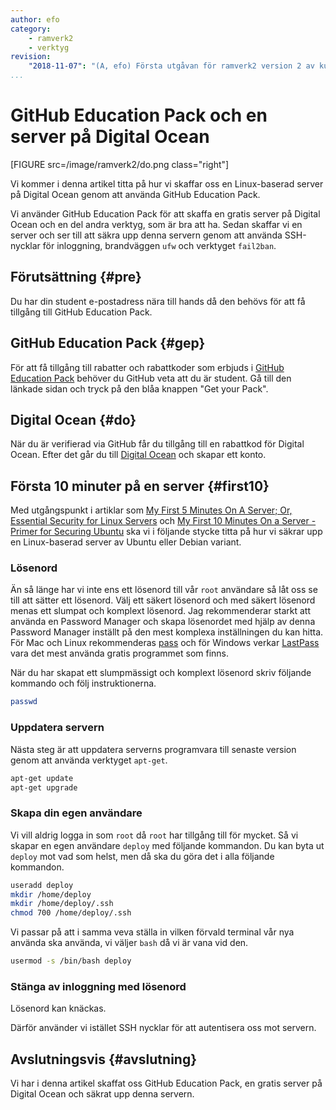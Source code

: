 ```yaml
---
author: efo
category:
    - ramverk2
    - verktyg
revision:
    "2018-11-07": "(A, efo) Första utgåvan för ramverk2 version 2 av kursen."
...
```

GitHub Education Pack och en server på Digital Ocean
==================================

[FIGURE src=/image/ramverk2/do.png class="right"]

Vi kommer i denna artikel titta på hur vi skaffar oss en Linux-baserad server på Digital Ocean genom att använda GitHub Education Pack.

<!--more-->

Vi använder GitHub Education Pack för att skaffa en gratis server på Digital Ocean och en del andra verktyg, som är bra att ha. Sedan skaffar vi en server och ser till att säkra upp denna servern genom att använda SSH-nycklar för inloggning, brandväggen `ufw` och verktyget `fail2ban`.



Förutsättning {#pre}
--------------------------------------

Du har din student e-postadress nära till hands då den behövs för att få tillgång till GitHub Education Pack.



GitHub Education Pack {#gep}
--------------------------------------

För att få tillgång till rabatter och rabattkoder som erbjuds i [GitHub Education Pack](https://education.github.com/pack) behöver du GitHub veta att du är student. Gå till den länkade sidan och tryck på den blåa knappen "Get your Pack".



Digital Ocean {#do}
--------------------------------------

När du är verifierad via GitHub får du tillgång till en rabattkod för Digital Ocean. Efter det går du till [Digital Ocean](https://www.digitalocean.com) och skapar ett konto.


Första 10 minuter på en server {#first10}
--------------------------------------

Med utgångspunkt i artiklar som [My First 5 Minutes On A Server; Or, Essential Security for Linux Servers](https://plusbryan.com/my-first-5-minutes-on-a-server-or-essential-security-for-linux-servers) och [My First 10 Minutes On a Server - Primer for Securing Ubuntu](https://www.codelitt.com/blog/my-first-10-minutes-on-a-server-primer-for-securing-ubuntu/) ska vi i följande stycke titta på hur vi säkrar upp en Linux-baserad server av Ubuntu eller Debian variant.

### Lösenord

Än så länge har vi inte ens ett lösenord till vår `root` användare så låt oss se till att sätter ett lösenord. Välj ett säkert lösenord och med säkert lösenord menas ett slumpat och komplext lösenord. Jag rekommenderar starkt att använda en Password Manager och skapa lösenordet med hjälp av denna Password Manager inställt på den mest komplexa inställningen du kan hitta. För Mac och Linux rekommenderas [pass](https://www.passwordstore.org) och för Windows verkar [LastPass](https://www.lastpass.com) vara det mest använda gratis programmet som finns.

När du har skapat ett slumpmässigt och komplext lösenord skriv följande kommando och följ instruktionerna.

```bash
passwd
```



### Uppdatera servern

Nästa steg är att uppdatera serverns programvara till senaste version genom att använda verktyget `apt-get`.

```bash
apt-get update
apt-get upgrade
```



### Skapa din egen användare

Vi vill aldrig logga in som `root` då `root` har tillgång till för mycket. Så vi skapar en egen användare `deploy` med följande kommandon. Du kan byta ut `deploy` mot vad som helst, men då ska du göra det i alla följande kommandon.

```bash
useradd deploy
mkdir /home/deploy
mkdir /home/deploy/.ssh
chmod 700 /home/deploy/.ssh
```

Vi passar på att i samma veva ställa in vilken förvald terminal vår nya använda ska använda, vi väljer `bash` då vi är vana vid den.

```bash
usermod -s /bin/bash deploy
```

### Stänga av inloggning med lösenord

Lösenord kan knäckas.

Därför använder vi istället SSH nycklar för att autentisera oss mot servern. 


Avslutningsvis {#avslutning}
--------------------------------------

Vi har i denna artikel skaffat oss GitHub Education Pack, en gratis server på Digital Ocean och säkrat upp denna servern.
